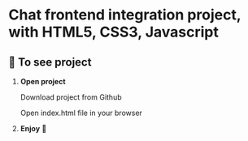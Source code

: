 # Chat frontend integration project, with HTML5, CSS3, Javascript

## 🚀 To see project

1.  **Open project**

    Download project from Github

    Open index.html file in your browser

1.  **Enjoy** 🚀

